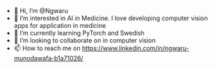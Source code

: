 - 👋 Hi, I’m @Ngwaru
- 👀 I’m interested in AI in Medicine. I love developing computer vision apps for application in medicine
- 🌱 I’m currently learning PyTorch and Swedish
- 💞️ I’m looking to collaborate on in computer vision
- 📫 How to reach me on https://www.linkedin.com/in/ngwaru-munodawafa-b1a71026/


<!---
Ngwaru/Ngwaru is a ✨ special ✨ repository because its `README.md` (this file) appears on your GitHub profile.
You can click the Preview link to take a look at your changes.
--->
